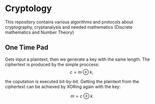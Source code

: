 # Cryptology
This repository contains various algorithms and protocols about cryptography, cryptanalysis and needed mathematics (Discrete mathematics and Number Theory)

## One Time Pad

Gets input a plaintext, then we generate a key with the same length. The ciphertext is produced by the simple proccess:
$$ c = m \oplus k, $$

the coputation is executed bit-by-bit. Getting the plaintext from the ciphertext can be achieved by XORing again with the key:

$$ m = c \oplus k $$
